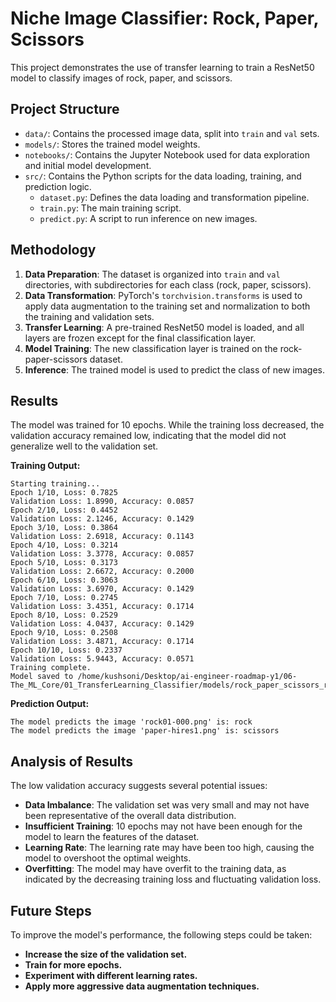 # Niche Image Classifier: Rock, Paper, Scissors

This project demonstrates the use of transfer learning to train a ResNet50 model to classify images of rock, paper, and scissors.

## Project Structure

- `data/`: Contains the processed image data, split into `train` and `val` sets.
- `models/`: Stores the trained model weights.
- `notebooks/`: Contains the Jupyter Notebook used for data exploration and initial model development.
- `src/`: Contains the Python scripts for the data loading, training, and prediction logic.
  - `dataset.py`: Defines the data loading and transformation pipeline.
  - `train.py`: The main training script.
  - `predict.py`: A script to run inference on new images.

## Methodology

1.  **Data Preparation**: The dataset is organized into `train` and `val` directories, with subdirectories for each class (rock, paper, scissors).
2.  **Data Transformation**: PyTorch's `torchvision.transforms` is used to apply data augmentation to the training set and normalization to both the training and validation sets.
3.  **Transfer Learning**: A pre-trained ResNet50 model is loaded, and all layers are frozen except for the final classification layer.
4.  **Model Training**: The new classification layer is trained on the rock-paper-scissors dataset.
5.  **Inference**: The trained model is used to predict the class of new images.

## Results

The model was trained for 10 epochs. While the training loss decreased, the validation accuracy remained low, indicating that the model did not generalize well to the validation set.

**Training Output:**
```
Starting training...
Epoch 1/10, Loss: 0.7825
Validation Loss: 1.8990, Accuracy: 0.0857
Epoch 2/10, Loss: 0.4452
Validation Loss: 2.1246, Accuracy: 0.1429
Epoch 3/10, Loss: 0.3864
Validation Loss: 2.6918, Accuracy: 0.1143
Epoch 4/10, Loss: 0.3214
Validation Loss: 3.3778, Accuracy: 0.0857
Epoch 5/10, Loss: 0.3173
Validation Loss: 2.6672, Accuracy: 0.2000
Epoch 6/10, Loss: 0.3063
Validation Loss: 3.6970, Accuracy: 0.1429
Epoch 7/10, Loss: 0.2745
Validation Loss: 3.4351, Accuracy: 0.1714
Epoch 8/10, Loss: 0.2529
Validation Loss: 4.0437, Accuracy: 0.1429
Epoch 9/10, Loss: 0.2508
Validation Loss: 3.4871, Accuracy: 0.1714
Epoch 10/10, Loss: 0.2337
Validation Loss: 5.9443, Accuracy: 0.0571
Training complete.
Model saved to /home/kushsoni/Desktop/ai-engineer-roadmap-y1/06-The_ML_Core/01_TransferLearning_Classifier/models/rock_paper_scissors_resnet50.pth
```

**Prediction Output:**
```
The model predicts the image 'rock01-000.png' is: rock
The model predicts the image 'paper-hires1.png' is: scissors
```

## Analysis of Results

The low validation accuracy suggests several potential issues:
*   **Data Imbalance**: The validation set was very small and may not have been representative of the overall data distribution.
*   **Insufficient Training**: 10 epochs may not have been enough for the model to learn the features of the dataset.
*   **Learning Rate**: The learning rate may have been too high, causing the model to overshoot the optimal weights.
*   **Overfitting**: The model may have overfit to the training data, as indicated by the decreasing training loss and fluctuating validation loss.

## Future Steps

To improve the model's performance, the following steps could be taken:
*   **Increase the size of the validation set.**
*   **Train for more epochs.**
*   **Experiment with different learning rates.**
*   **Apply more aggressive data augmentation techniques.**

